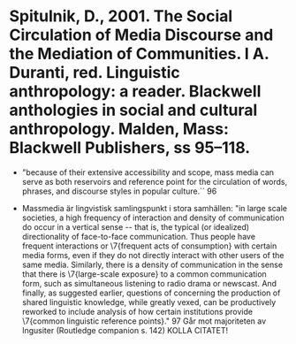 # Spitulnik, D., 2001. The Social Circulation of Media Discourse and the Mediation of Communities.  I A. Duranti, red. Linguistic anthropology: a reader. Blackwell anthologies in social and cultural anthropology. Malden, Mass: Blackwell Publishers, ss 95–118.

- "because of their extensive accessibility and scope, mass media can serve as both reservoirs and reference point for the circulation of words, phrases, and discourse styles in popular culture.´´ 96

- Massmedia är lingvistisk samlingspunkt i stora samhällen: "in large scale societies, a high frequency of interaction and density of communication do occur in a vertical sense -- that is, the typical (or idealized) directionality of face-to-face communication. Thus people have frequent interactions or \7{frequent acts of consumption} with certain media forms, even if they do not directly interact with other users of the same media. Similarly, there is a density of communication in the sense that there is \7{large-scale exposure} to a common communication form, such as simultaneous listening to radio drama or newscast. And finally, as suggested earlier, questions of concerning the production of shared linguistic knowledge, while greatly vexed, can be productively reworked to include analysis of how certain institutions provide \7{common linguistic reference points}." 97 Går mot majoriteten av lngusiter (Routledge companion s. 142) KOLLA CITATET!


